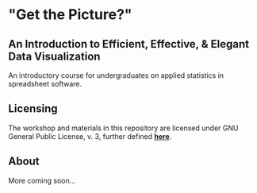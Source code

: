 # "Get the Picture?"
## An Introduction to Efficient, Effective, & Elegant Data Visualization 

An introductory course for undergraduates on applied statistics in spreadsheet software.

## Licensing

The workshop and materials in this repository are licensed under GNU General Public License, v. 3, further defined [**here**](https://www.r-project.org/Licenses/GPL-3).

## About

More coming soon...

